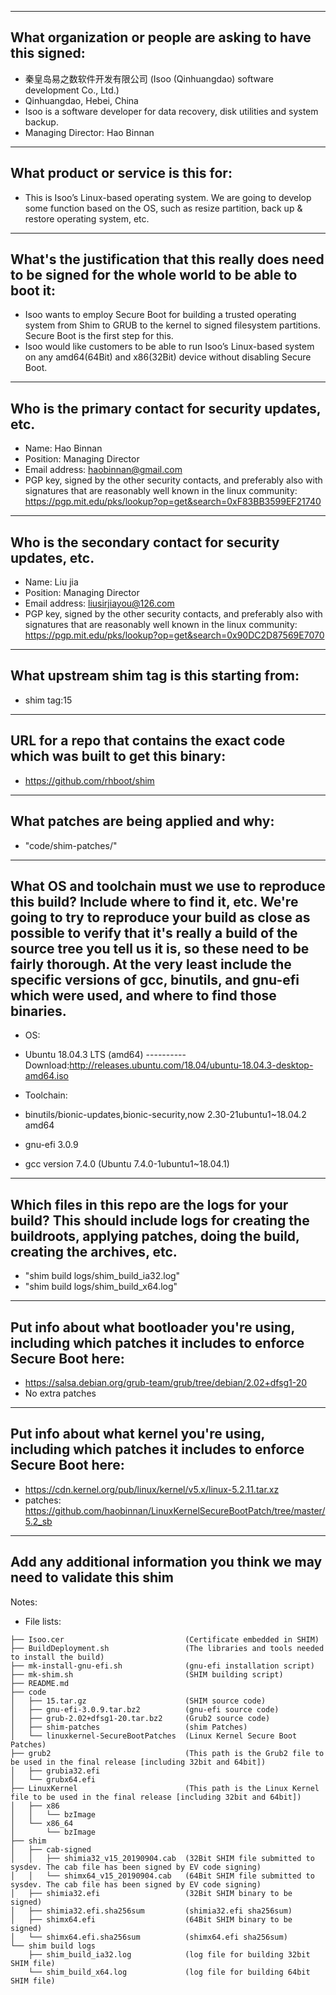 -------------------------------------------------------------------------------
What organization or people are asking to have this signed:
-------------------------------------------------------------------------------
- 秦皇岛易之数软件开发有限公司 (Isoo (Qinhuangdao) software development Co., Ltd.)
- Qinhuangdao, Hebei, China
- Isoo is a software developer for data recovery, disk utilities and system backup.
- Managing Director: Hao Binnan

-------------------------------------------------------------------------------
What product or service is this for:
-------------------------------------------------------------------------------
- This is Isoo’s Linux-based operating system. We are going to develop some function based on the OS, such as resize partition, back up & restore operating system, etc.

-------------------------------------------------------------------------------
What's the justification that this really does need to be signed for the whole world to be able to boot it:
-------------------------------------------------------------------------------
- Isoo wants to employ Secure Boot for building a trusted operating system from Shim to GRUB to the kernel to signed filesystem partitions. Secure Boot is the first step for this.
- Isoo would like customers to be able to run Isoo’s Linux-based system on any amd64(64Bit) and x86(32Bit) device without disabling Secure Boot.

-------------------------------------------------------------------------------
Who is the primary contact for security updates, etc.
-------------------------------------------------------------------------------
- Name: Hao Binnan
- Position: Managing Director
- Email address: haobinnan@gmail.com
- PGP key, signed by the other security contacts, and preferably also with signatures that are reasonably well known in the linux community: https://pgp.mit.edu/pks/lookup?op=get&search=0xF83BB3599EF21740

-------------------------------------------------------------------------------
Who is the secondary contact for security updates, etc.
-------------------------------------------------------------------------------
- Name: Liu jia
- Position: Managing Director
- Email address: liusirjiayou@126.com
- PGP key, signed by the other security contacts, and preferably also with signatures that are reasonably well known in the linux community: https://pgp.mit.edu/pks/lookup?op=get&search=0x90DC2D87569E7070

-------------------------------------------------------------------------------
What upstream shim tag is this starting from:
-------------------------------------------------------------------------------
- shim tag:15

-------------------------------------------------------------------------------
URL for a repo that contains the exact code which was built to get this binary:
-------------------------------------------------------------------------------
- https://github.com/rhboot/shim

-------------------------------------------------------------------------------
What patches are being applied and why:
-------------------------------------------------------------------------------
- "code/shim-patches/"

-------------------------------------------------------------------------------
What OS and toolchain must we use to reproduce this build?  Include where to find it, etc.  We're going to try to reproduce your build as close as possible to verify that it's really a build of the source tree you tell us it is, so these need to be fairly thorough. At the very least include the specific versions of gcc, binutils, and gnu-efi which were used, and where to find those binaries.
-------------------------------------------------------------------------------
- OS: 
- Ubuntu 18.04.3 LTS (amd64) ---------- Download:http://releases.ubuntu.com/18.04/ubuntu-18.04.3-desktop-amd64.iso

- Toolchain: 
- binutils/bionic-updates,bionic-security,now 2.30-21ubuntu1~18.04.2 amd64
- gnu-efi 3.0.9
- gcc version 7.4.0 (Ubuntu 7.4.0-1ubuntu1~18.04.1)

-------------------------------------------------------------------------------
Which files in this repo are the logs for your build?   This should include logs for creating the buildroots, applying patches, doing the build, creating the archives, etc.
-------------------------------------------------------------------------------
- "shim build logs/shim_build_ia32.log"
- "shim build logs/shim_build_x64.log"

-------------------------------------------------------------------------------
Put info about what bootloader you're using, including which patches it includes to enforce Secure Boot here:
-------------------------------------------------------------------------------
- https://salsa.debian.org/grub-team/grub/tree/debian/2.02+dfsg1-20
- No extra patches

-------------------------------------------------------------------------------
Put info about what kernel you're using, including which patches it includes to enforce Secure Boot here:
-------------------------------------------------------------------------------
- https://cdn.kernel.org/pub/linux/kernel/v5.x/linux-5.2.11.tar.xz
- patches: https://github.com/haobinnan/LinuxKernelSecureBootPatch/tree/master/5.2_sb

-------------------------------------------------------------------------------
Add any additional information you think we may need to validate this shim
-------------------------------------------------------------------------------
Notes:
- File lists:
```text
├── Isoo.cer                           (Certificate embedded in SHIM)
├── BuildDeployment.sh                 (The libraries and tools needed to install the build)
├── mk-install-gnu-efi.sh              (gnu-efi installation script)
├── mk-shim.sh                         (SHIM building script)
├── README.md
├── code
│   ├── 15.tar.gz                      (SHIM source code)
│   ├── gnu-efi-3.0.9.tar.bz2          (gnu-efi source code)
│   ├── grub-2.02+dfsg1-20.tar.bz2     (Grub2 source code)
│   ├── shim-patches                   (shim Patches)
│   └── linuxkernel-SecureBootPatches  (Linux Kernel Secure Boot Patches)
├── grub2                              (This path is the Grub2 file to be used in the final release [including 32bit and 64bit])
│   ├── grubia32.efi
│   └── grubx64.efi
├── LinuxKernel                        (This path is the Linux Kernel file to be used in the final release [including 32bit and 64bit])
│   ├── x86
│   │   └── bzImage
│   └── x86_64
│       └── bzImage
├── shim
│   ├── cab-signed
│   │   ├── shimia32_v15_20190904.cab  (32Bit SHIM file submitted to sysdev. The cab file has been signed by EV code signing)
│   │   └── shimx64_v15_20190904.cab   (64Bit SHIM file submitted to sysdev. The cab file has been signed by EV code signing)
│   ├── shimia32.efi                   (32Bit SHIM binary to be signed)
│   ├── shimia32.efi.sha256sum         (shimia32.efi sha256sum)
│   ├── shimx64.efi                    (64Bit SHIM binary to be signed)
│   └── shimx64.efi.sha256sum          (shimx64.efi sha256sum)
└── shim build logs
    ├── shim_build_ia32.log            (log file for building 32bit SHIM file)
    └── shim_build_x64.log             (log file for building 64bit SHIM file)
```
